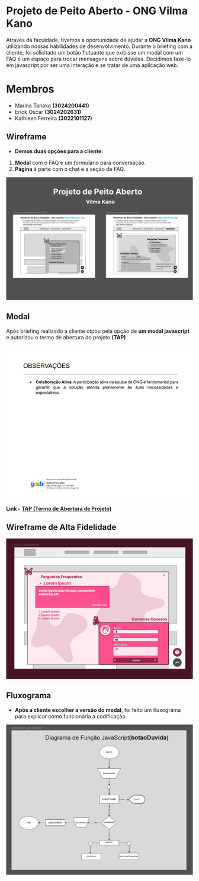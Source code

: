 # Projeto de Peito Aberto - ONG Vilma Kano

Através da faculdade, tivemos a oportunidade de ajudar a **ONG Vilma Kano** utilizando nossas habilidades de desenvolvimento. Durante o briefing com a cliente, foi solicitado um botão flutuante que exibisse um modal com um FAQ e um espaço para trocar mensagens sobre dúvidas.
Decidimos faze-lo em javascript por ser uma interação e se tratar de uma aplicação web.

# Membros

- Marina Tanaka **(3024200441)**
- Erick Oscar **(3024202631)**
- Kathleen Ferreira **(3022101127)**

## Wireframe

- **Demos duas opções para a cliente:**

1. **Modal** com o FAQ e um formulário para conversação.
2. **Página** à parte com o chat e a seção de FAQ.

![Primeiro Wireframe](./assets/images/readme/wireframe-baixa-fidelidade.png)

## Modal

Após briefing realizado a cliente otpou pela opção de **um modal javascript** e autorizou o termo de abertura do projeto **(TAP)**

![Assinatura da Cliente](./assets/images/readme/assinatura-vilma.png)

#### Link - [TAP (Termo de Abertura de Projeto)](TAP_TERMO_DE_ABERTURA_DE_PROJETO_assinado.pdf)

## Wireframe de Alta Fidelidade

![Primeira Ideia](./assets/images/readme/wireframe-alta-fidelidade.png)

## Fluxograma

- **Após a cliente escolher a versão do modal**, foi feito um fluxograma para explicar como funcionaria a codificação.

![Fluxograma](./assets/images/readme/fluxograma-da-funcao-JavaScript.jpg)
